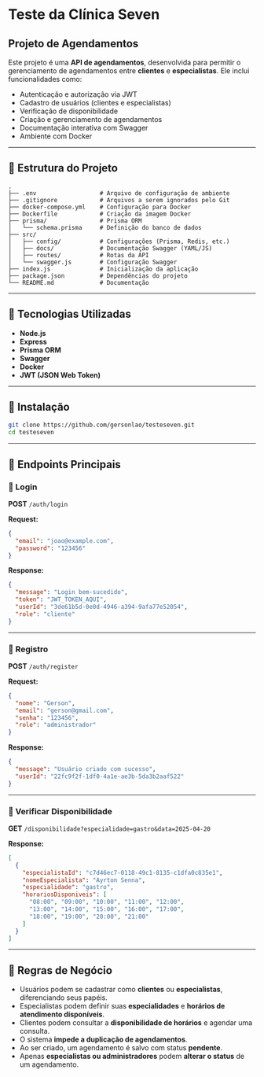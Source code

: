 
# Teste da Clínica Seven

## Projeto de Agendamentos

Este projeto é uma **API de agendamentos**, desenvolvida para permitir o gerenciamento de agendamentos entre **clientes** e **especialistas**. Ele inclui funcionalidades como:

- Autenticação e autorização via JWT  
- Cadastro de usuários (clientes e especialistas)  
- Verificação de disponibilidade  
- Criação e gerenciamento de agendamentos  
- Documentação interativa com Swagger  
- Ambiente com Docker  

---

## 📁 Estrutura do Projeto

```
.
├── .env                  # Arquivo de configuração de ambiente
├── .gitignore            # Arquivos a serem ignorados pelo Git
├── docker-compose.yml    # Configuração para Docker
├── Dockerfile            # Criação da imagem Docker
├── prisma/               # Prisma ORM
│   └── schema.prisma     # Definição do banco de dados
├── src/                  
│   ├── config/           # Configurações (Prisma, Redis, etc.)
│   ├── docs/             # Documentação Swagger (YAML/JS)
│   ├── routes/           # Rotas da API
│   └── swagger.js        # Configuração Swagger
├── index.js              # Inicialização da aplicação
├── package.json          # Dependências do projeto
└── README.md             # Documentação
```

---

## 🚀 Tecnologias Utilizadas

- **Node.js**
- **Express**
- **Prisma ORM**
- **Swagger**
- **Docker**
- **JWT (JSON Web Token)**

---

## 🔧 Instalação

```bash
git clone https://github.com/gersonlao/testeseven.git
cd testeseven
```

---

## 📡 Endpoints Principais

### 🔐 Login

**POST** `/auth/login`

**Request:**

```json
{
  "email": "joao@example.com",
  "password": "123456"
}
```

**Response:**

```json
{
  "message": "Login bem-sucedido",
  "token": "JWT_TOKEN_AQUI",
  "userId": "3de61b5d-0e0d-4946-a394-9afa77e52054",
  "role": "cliente"
}
```

---

### 🧾 Registro

**POST** `/auth/register`

**Request:**

```json
{
  "nome": "Gerson",
  "email": "gerson@gmail.com",
  "senha": "123456",
  "role": "administrador"
}
```

**Response:**

```json
{
  "message": "Usuário criado com sucesso",
  "userId": "22fc9f2f-1df0-4a1e-ae3b-5da3b2aaf522"
}
```

---

### 📅 Verificar Disponibilidade

**GET** `/disponibilidade?especialidade=gastro&data=2025-04-20`

**Response:**

```json
[
  {
    "especialistaId": "c7d46ec7-0118-49c1-8135-c1dfa0c835e1",
    "nomeEspecialista": "Ayrton Senna",
    "especialidade": "gastro",
    "horariosDisponiveis": [
      "08:00", "09:00", "10:00", "11:00", "12:00",
      "13:00", "14:00", "15:00", "16:00", "17:00",
      "18:00", "19:00", "20:00", "21:00"
    ]
  }
]
```

---

## 📌 Regras de Negócio

- Usuários podem se cadastrar como **clientes** ou **especialistas**, diferenciando seus papéis.
- Especialistas podem definir suas **especialidades** e **horários de atendimento disponíveis**.
- Clientes podem consultar a **disponibilidade de horários** e agendar uma consulta.
- O sistema **impede a duplicação de agendamentos**.
- Ao ser criado, um agendamento é salvo com status **pendente**.
- Apenas **especialistas ou administradores** podem **alterar o status** de um agendamento.
